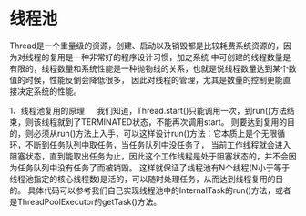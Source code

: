 # 线程池
  Thread是一个重量级的资源，创建、启动以及销毁都是比较耗费系统资源的，因为对线程的复用是一种非常好的程序设计习惯，加之系统
中可创建的线程数量是有限的，线程数量和系统性能是一种抛物线的关系，也就是说线程数量达到某个数值的时候，性能反倒会降低很多，
因此对线程的管理，尤其是数量的控制更能直接决定系统的性能。

1、线程池复用的原理
　 我们知道，Thread.start()只能调用一次，到run()方法结束，则该线程就到了TERMINATED状态，不能再次调用start。
则要达到复用的目的，则必须从run()方法上入手，可以这样设计run()方法：它本质上是个无限循环，不断到任务队列中取任务，当任务队列中没任务了，
当前工作线程就会进入阻塞状态，直到能取出任务为止，因此这个工作线程是处于阻塞状态的，并不会因为任务队列中没有任务了而被销毁。
这样就保证了线程池有N个线程(N小于等于线程池指定的核心线程数)是活的，可以随时处理任务，从而达到线程复用的目的。
具体代码可以参考我们自己实现线程池中的InternalTask的run()方法，或者是ThreadPoolExecutor的getTask()方法。